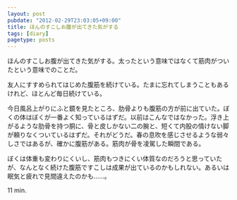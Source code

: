 ```yaml
---
layout: post
pubdate: "2012-02-29T23:03:05+09:00"
title: ほんのすこしお腹が出てきた気がする
tags: [diary]
pagetype: posts
---
```

ほんのすこしお腹が出てきた気がする。太ったという意味ではなくて筋肉がついたという意味でのことだ。

友人にすすめられてはじめた腹筋を続けている。たまに忘れてしまうこともあるけれど、ほとんど毎日続けている。

今日風呂上がりにふと鏡を見たところ、肋骨よりも腹筋の方が前に出ていた。ぼくの体はぼくが一番よく知っているはずだ。以前はこんなではなかった。浮き上がるような肋骨を持つ胴に、骨と皮しかない二の腕と、短くて内股の情けない脚が頼りなくついているはずだ。それがどうだ。春の息吹を感じさせるような弱々しさではあるが、確かに腹筋がある。筋肉が骨を凌駕した瞬間である。

ぼくは体重も変わりにくいし、筋肉もつきにくい体質なのだろうと思っていたが、なんとなく続けた腹筋ですこしは成果が出ているのかもしれない。あるいは眠気と疲れで見間違えたのかも……。

11 min.
